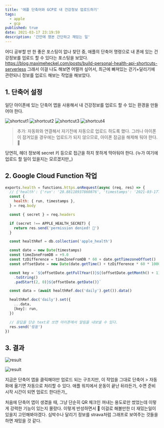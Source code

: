 ```yaml
---
title: '애플 단축어와 GCP로 내 건강정보 업로드하기'
tags:
  - apple
  - gcp
published: true
date: 2021-03-17 23:19:59
description: '간만에 했본 간단하고 재밌는 일'
---
```


어디 공부할 만 한 좋은 포스팅이 없나 찾던 중, 애플의 단축어 명령으로 내 폰에 있는 건강정보를 업로드 할 수 있다는 포스팅을 보았다. https://blog.maximeheckel.com/posts/build-personal-health-api-shortcuts-serverless 그래서 이걸 나도 해보면 어떨까 싶어서, 최근에 빠져있는 걷기+달리기에 관련되니 정보를 업로드 해보는 작업을 해보았다.

## 1. 단축어 설정

일단 아이폰에 있는 단축어 앱을 사용해서 내 건강정보를 업로드 할 수 있는 환경을 만들어야 한다.

![shortcut1](./images/shortcut1.jpeg)
![shortcut2](./images/shortcut2.jpeg)
![shortcut3](./images/shortcut3.jpeg)
![shortcut4](./images/shortcut4.jpeg)

> 추가: 자동화와 연결해서 자기전에 자동으로 업로드 하도록 했다. 그러나 아이폰이 잠겨있을 경우에는 업로드가 되지 않으므로, 아이폰 잠금을 해제해 둬야 한다. 🤪


당연히, 헤더 정보에 secret 키 등으로 접근을 하지 못하게 막아둬야 한다. (누가 여기에 업로드 할 일이 있을지는 모르겠지만,,)

## 2. Google Cloud Function 작업

```javascript
exports.health = functions.https.onRequest(async (req, res) => {
  // {'health': {'run': '28.88118937860876', 'timestamps': '2021-03-17T08:45:00+09:00', 'unit': 'km'}}
  const {
    health: { run, timestamps },
  } = req.body

  const { secret } = req.headers

  if (secret !== APPLE_HEALTH_SECRET) {
    return res.send('permission denied! 🤬')
  }

  const healthRef = db.collection('apple_health')

  const date = new Date(timestamps)
  const timeZoneFromDB = +9.0
  const tzDifference = timeZoneFromDB * 60 + date.getTimezoneOffset()
  const offsetDate = new Date(date.getTime() + tzDifference * 60 * 1000)

  const key = `${offsetDate.getFullYear()}${(offsetDate.getMonth() + 1)
    .toString()
    .padStart(2, 0)}${offsetDate.getDate()}`

  const data = (await healthRef.doc('daily').get()).data()

  healthRef.doc('daily').set({
    ...data,
    [key]: run,
  })

  // 응답을 단순 text로 쏘면 아이폰에서 알림을 내보낼 수 있다.
  res.send('성공')
})
```

## 3. 결과

![result](./images/shortcut-result.gif)

![result](./images/shortcut-result.png)

지금은 단축어 앱을 클릭해야만 업로드 되는 구조지만, 이 작업을 그대로 단축어 > 자동화에 옮기면 자동으로 처리할 수 있다. 애플 워치에서 운동이 끝난 뒤라든가, 수면 준비 시작 시간이 되면 업로드 한다든가,,

처음에 단축어 앱이 생겼을 때, 그냥 단순히 QR 체크인 꺼내는 용도로만 썼었는데 이렇게 강력한 기능이 있는지 몰랐다. 이렇게 반성하면서 🤪 이걸로 해볼만한 더 재밌는일이 있을지 고민해봐야겠다. 심박수나 달리기 정보를 strava처럼 그래프로 보여주는 것들을 하면 재밌을 것 같다.